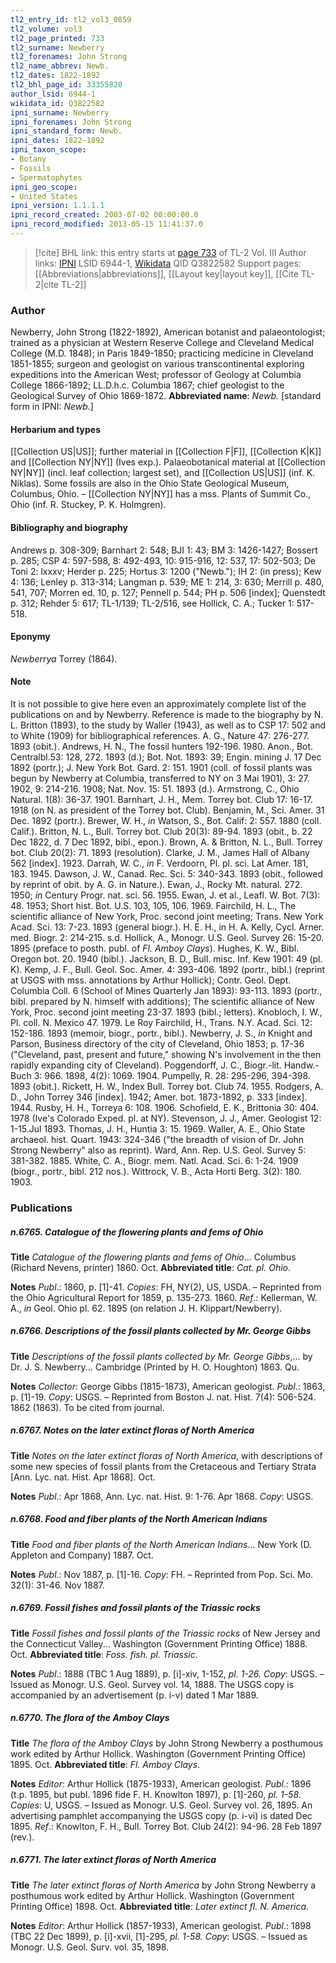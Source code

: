 ```yaml
---
tl2_entry_id: tl2_vol3_0859
tl2_volume: vol3
tl2_page_printed: 733
tl2_surname: Newberry
tl2_forenames: John Strong
tl2_name_abbrev: Newb.
tl2_dates: 1822-1892
tl2_bhl_page_id: 33355820
author_lsid: 6944-1
wikidata_id: Q3822582
ipni_surname: Newberry
ipni_forenames: John Strong
ipni_standard_form: Newb.
ipni_dates: 1822-1892
ipni_taxon_scope: 
- Botany
- Fossils
- Spermatophytes
ipni_geo_scope: 
- United States
ipni_version: 1.1.1.1
ipni_record_created: 2003-07-02 00:00:00.0
ipni_record_modified: 2013-05-15 11:41:37.0
---
```


> [!cite] BHL link: this entry starts at [page 733](https://www.biodiversitylibrary.org/page/33355820) of TL-2 Vol. III
> Author links: [IPNI](https://www.ipni.org/a/6944-1) LSID 6944-1, [Wikidata](https://www.wikidata.org/wiki/Q3822582) QID Q3822582
> Support pages: [[Abbreviations|abbreviations]], [[Layout key|layout key]], [[Cite TL-2|cite TL-2]]

### Author

Newberry, John Strong (1822-1892), American botanist and palaeontologist; trained as a physician at Western Reserve College and Cleveland Medical College (M.D. 1848); in Paris 1849-1850; practicing medicine in Cleveland 1851-1855; surgeon and geologist on various transcontinental exploring expeditions into the American West; professor of Geology at Columbia College 1866-1892; LL.D.h.c. Columbia 1867; chief geologist to the Geological Survey of Ohio 1869-1872. 
**Abbreviated name**: *Newb.* \[standard form in IPNI: *Newb.*\]

#### Herbarium and types

[[Collection US|US]]; further material in [[Collection F|F]], [[Collection K|K]] and [[Collection NY|NY]] (Ives exp.). Palaeobotanical material at [[Collection NY|NY]] (incl. leaf collection; largest set), and [[Collection US|US]] (inf. K. Niklas). Some fossils are also in the Ohio State Geological Museum, Columbus, Ohio. – [[Collection NY|NY]] has a mss. Plants of Summit Co., Ohio (inf. R. Stuckey, P. K. Holmgren).

#### Bibliography and biography

Andrews p. 308-309; Barnhart 2: 548; BJI 1: 43; BM 3: 1426-1427; Bossert p. 285; CSP 4: 597-598, 8: 492-493, 10: 915-916, 12: 537, 17: 502-503; De Toni 2: lxxxv; Herder p. 225; Hortus 3: 1200 ("Newb."); IH 2: (in press); Kew 4: 136; Lenley p. 313-314; Langman p. 539; ME 1: 214, 3: 630; Merrill p. 480, 541, 707; Morren ed. 10, p. 127; Pennell p. 544; PH p. 506 \[index\]; Quenstedt p. 312; Rehder 5: 617; TL-1/139; TL-2/516, see Hollick, C. A.; Tucker 1: 517-518.

#### Eponymy

*Newberrya* Torrey (1864).

#### Note

It is not possible to give here even an approximately complete list of the publications on and by Newberry. Reference is made to the biography by N. L. Britton (1893), to the study by Waller (1943), as well as to CSP 17: 502 and to White (1909) for bibliographical references.
A. G., Nature 47: 276-277. 1893 (obit.).
Andrews, H. N., The fossil hunters 192-196. 1980.
Anon., Bot. Centralbl.53: 128, 272. 1893 (d.); Bot. Not. 1893: 39; Engin. mining J. 17 Dec 1892 (portr.); J. New York Bot. Gard. 2: 151. 1901 (coll. of fossil plants was begun by Newberry at Columbia, transferred to NY on 3 Mai 1901), 3: 27. 1902, 9: 214-216. 1908; Nat. Nov. 15: 51. 1893 (d.).
Armstrong, C., Ohio Natural. 1(8): 36-37. 1901.
Barnhart, J. H., Mem. Torrey bot. Club 17: 16-17. 1918 (on N. as president of the Torrey bot. Club).
Benjamin, M., Sci. Amer. 31 Dec. 1892 (portr.).
Brewer, W. H., *in* Watson, S., Bot. Calif: 2: 557. 1880 (coll. Calif.). Britton, N. L., Bull. Torrey bot. Club 20(3): 89-94. 1893 (obit., b. 22 Dec 1822, d. 7 Dec 1892, bibl., epon.).
Brown, A. & Britton, N. L., Bull. Torrey bot. Club 20(2): 71. 1893 (resolution). Clarke, J. M., James Hall of Albany 562 \[index\]. 1923.
Darrah, W. C., *in* F. Verdoorn, Pl. pl. sci. Lat Amer. 181, 183. 1945. Dawson, J. W., Canad. Rec. Sci. 5: 340-343. 1893 (obit., followed by reprint of obit. by A. G. in Nature.).
Ewan, J., Rocky Mt. natural. 272. 1950; *in* Century Progr. nat. sci. 56. 1955. Ewan, J. et al., Leafl. W. Bot. 7(3): 48. 1953; Short hist. Bot. U.S. 103, 105, 106. 1969. Fairchild, H. L., The scientific alliance of New York, Proc. second joint meeting; Trans. New York Acad. Sci. 13: 7-23. 1893 (general biogr.).
H. E. H., in H. A. Kelly, Cycl. Arner. med. Biogr. 2: 214-215. s.d.
Hollick, A., Monogr. U.S. Geol. Survey 26: 15-20. 1895 (preface to posth. publ. of *Fl. Amboy Clays*).
Hughes, K. W., Bibl. Oregon bot. 20. 1940 (bibl.).
Jackson, B. D., Bull. misc. Inf. Kew 1901: 49 (pl. K).
Kemp, J. F., Bull. Geol. Soc. Amer. 4: 393-406. 1892 (portr., bibl.) (reprint at USGS with mss. annotations by Arthur Hollick); Contr. Geol. Dept. Columbia Coll. 6 (School of Mines Quarterly Jan 1893): 93-113. 1893 (portr., bibl. prepared by N. himself with additions); The scientific alliance of New York, Proc. second joint meeting 23-37. 1893 (bibl.; letters).
Knobloch, I. W., Pl. coll. N. Mexico 47. 1979.
Le Roy Fairchild, H., Trans. N.Y. Acad. Sci. 12: 152-186. 1893 (memoir, biogr., portr., bibl.).
Newberry, J. S., *in* Knight and Parson, Business directory of the city of Cleveland, Ohio 1853; p. 17-36 ("Cleveland, past, present and future," showing N's involvement in the then rapidly expanding city of Cleveland).
Poggendorff, J. C., Biogr.-lit. Handw.-Buch 3: 966. 1898, 4(2): 1069. 1904. Pumpelly, R. 28: 295-296, 394-398. 1893 (obit.).
Rickett, H. W., Index Bull. Torrey bot. Club 74. 1955.
Rodgers, A. D., John Torrey 346 \[index\]. 1942; Amer. bot. 1873-1892, p. 333 \[index\]. 1944.
Rusby, H. H., Torreya 6: 108. 1906.
Schofield, E. K., Brittonia 30: 404. 1978 (Ive's Colorado Exped. pl. at NY). Stevenson, J. J., Amer. Geologist 12: 1-15.Jul 1893.
Thomas, J. H., Huntia 3: 15. 1969.
Waller, A. E., Ohio State archaeol. hist. Quart. 1943: 324-346 ("the breadth of vision of Dr. John Strong Newberry" also as reprint).
Ward, Ann. Rep. U.S. Geol. Survey 5: 381-382. 1885.
White, C. A., Biogr. mem. Natl. Acad. Sci. 6: 1-24. 1909 (biogr., portr., bibl. 212 nos.). Wittrock, V. B., Acta Horti Berg. 3(2): 180. 1903.

### Publications

##### n.6765. Catalogue of the flowering plants and fems of Ohio

**Title**
*Catalogue of the flowering plants and fems of Ohio*... Columbus (Richard Nevens, printer) 1860. Oct.
**Abbreviated title**: *Cat. pl. Ohio*.

**Notes**
*Publ*.: 1860, p. \[1\]-41. *Copies*: FH, NY(2), US, USDA. – Reprinted from the Ohio Agricultural Report for 1859, p. 135-273. 1860.
*Ref*.: Kellerman, W. A., *in* Geol. Ohio pl. 62. 1895 (on relation J. H. Klippart/Newberry).

##### n.6766. Descriptions of the fossil plants collected by Mr. George Gibbs

**Title**
*Descriptions of the fossil plants collected by Mr. George Gibbs*,... by Dr. J. S. Newberry... Cambridge (Printed by H. O. Houghton) 1863. Qu.

**Notes**
*Collector*: George Gibbs (1815-1873), American geologist.
*Publ*.: 1863, p. \[1\]-19. *Copy*: USGS. – Reprinted from Boston J. nat. Hist. 7(4): 506-524. 1862 (1863). To be cited from journal.

##### n.6767. Notes on the later extinct floras of North America

**Title**
*Notes on the later extinct floras of North America*, with descriptions of some new species of fossil plants from the Cretaceous and Tertiary Strata \[Ann. Lyc. nat. Hist. Apr 1868\]. Oct.

**Notes**
*Publ*.: Apr 1868, Ann. Lyc. nat. Hist. 9: 1-76. Apr 1868. *Copy*: USGS.

##### n.6768. Food and fiber plants of the North American Indians

**Title**
*Food and fiber plants of the North American Indians*... New York (D. Appleton and Company) 1887. Oct.

**Notes**
*Publ*.: Nov 1887, p. \[1\]-16. *Copy*: FH. – Reprinted from Pop. Sci. Mo. 32(1): 31-46. Nov 1887.

##### n.6769. Fossil fishes and fossil plants of the Triassic rocks

**Title**
*Fossil fishes and fossil plants of the Triassic rocks* of New Jersey and the Connecticut Valley... Washington (Government Printing Office) 1888. Oct.
**Abbreviated title**: *Foss. fish. pl. Triassic*.

**Notes**
*Publ*.: 1888 (TBC 1 Aug 1889), p. \[i\]-xiv, 1-152, *pl. 1-26. Copy*: USGS. – Issued as Monogr. U.S. Geol. Survey vol. 14, 1888. The USGS copy is accompanied by an advertisement (p. i-v) dated 1 Mar 1889.

##### n.6770. The flora of the Amboy Clays

**Title**
*The flora of the Amboy Clays* by John Strong Newberry a posthumous work edited by Arthur Hollick. Washington (Government Printing Office) 1895. Oct.
**Abbreviated title**: *Fl. Amboy Clays*.

**Notes**
*Editor*: Arthur Hollick (1875-1933), American geologist.
*Publ*.: 1896 (t.p. 1895, but publ. 1896 fide F. H. Knowlton 1897), p. \[1\]-260, *pl. 1-58. Copies*: U, USGS. – Issued as Monogr. U.S. Geol. Survey vol. 26, 1895. An advertising pamphlet accompanying the USGS copy (p. i-vi) is dated Dec 1895.
*Ref*.: Knowlton, F. H., Bull. Torrey Bot. Club 24(2): 94-96. 28 Feb 1897 (rev.).

##### n.6771. The later extinct floras of North America

**Title**
*The later extinct floras of North America* by John Strong Newberry a posthumous work edited by Arthur Hollick. Washington (Government Printing Office) 1898. Oct.
**Abbreviated title**: *Later extinct fl. N. America*.

**Notes**
*Editor*: Arthur Hollick (1857-1933), American geologist.
*Publ*.: 1898 (TBC 22 Dec 1899), p. \[i\]-xvii, \[1\]-295, *pl. 1-58. Copy*: USGS. – Issued as Monogr. U.S. Geol. Surv. vol. 35, 1898.

